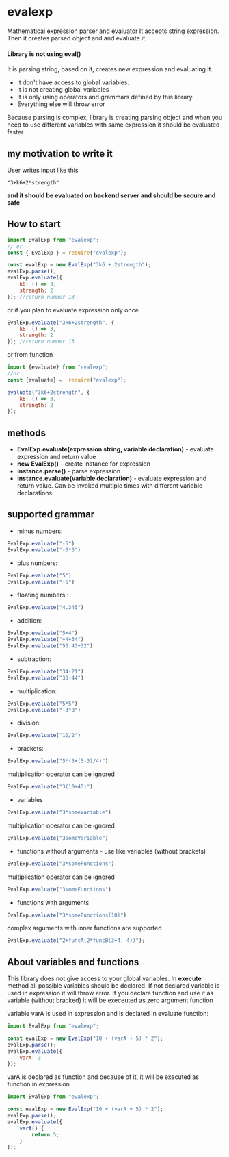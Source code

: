 # evalexp

Mathematical expression parser and evaluator
It accepts string expression. Then it creates parsed object and and evaluate it.

#### **Library is not using eval()**

It is parsing string, based on it, creates new expression and evaluating it.

-   It don't have access to global variables.
-   It is not creating global variables
-   It is only using operators and grammars defined by this library.
-   Everything else will throw error

Because parsing is complex, library is creating parsing object and when you need to use different variables with same expression it should be evaluated faster

## my motivation to write it

User writes input like this

```
"3+k6+2*strength"
```

**and it should be evaluated on backend server and should be secure and safe**

## How to start

```javascript
import EvalExp from "evalexp";
// or
const { EvalExp } = require("evalexp");

const evalExp = new EvalExp("3k6 + 2strength");
evalExp.parse();
evalExp.evaluate({
    k6: () => 3,
    strength: 2
}); //return number 13
```

or if you plan to evaluate expression only once

```javascript
EvalExp.evaluate("3k6+2strength", {
    k6: () => 3,
    strength: 2
}); //return number 13
```

or from function
```javascript
import {evaluate} from "evalexp";
//or
const {evaluate} =  require("evalexp");

evaluate("3k6+2strength", {
    k6: () => 3,
    strength: 2
});
```

## methods
-   **EvalExp.evaluate(expression string, variable declaration)** - evaluate expression and return value   
-   **new EvalExp(<expression string>)** - create instance for expression
-   **instance.parse()** - parse expression
-   **instance.evaluate(variable declaration)** - evaluate expression and return value. Can be invoked multiple times with different variable declarations

## supported grammar

-   minus numbers:

```javascript
EvalExp.evaluate("-5") 
EvalExp.evaluate("-5*3") 
```

-   plus numbers:

```javascript
EvalExp.evaluate("5")
EvalExp.evaluate("+5")
```

-   floating numbers :

```javascript
EvalExp.evaluate("4.345")
```

-   addition:

```javascript
EvalExp.evaluate("5+4")
EvalExp.evaluate("+4+34")
EvalExp.evaluate("56.43+32")
```

-   subtraction:

```javascript
EvalExp.evaluate("34-21")
EvalExp.evaluate("33-44")
```

-   multiplication:

```javascript
EvalExp.evaluate("5*5")
EvalExp.evaluate("-3*8")
```

-   division:

```javascript
EvalExp.evaluate("10/2")
```

-   brackets:

```javascript
EvalExp.evaluate("5*(3+(5-3)/4)")
```

multiplication operator can be ignored

```javascript
EvalExp.evaluate("3(10+45)")
```

-   variables

```javascript
EvalExp.evaluate("3*someVariable")
```

multiplication operator can be ignored

```javascript
EvalExp.evaluate("3someVariable")
```

-   functions without arguments - use like variables (without brackets)

```javascript
EvalExp.evaluate("3*someFunctions")
```

multiplication operator can be ignored

```javascript
EvalExp.evaluate("3someFunctions")
```

- functions with arguments

```javascript
EvalExp.evaluate("3*someFunctions(10)")
```

complex arguments with inner functions are supported

```javascript
EvalExp.evaluate("2+funcA(2*funcB(3+4, 4))");
```

## About variables and functions

This library does not give access to your global variables. In **execute** method all possible variables should be declared. If
not declared variable is used in expression it will throw error.
If you declare function and use it as variable (without bracked) it will be execeuted as zero argument function

variable varA is used in expression and is declated in evaluate function:

```javascript
import EvalExp from "evalexp";

const evalExp = new EvalExp("10 + (varA + 5) * 2");
evalExp.parse();
evalExp.evaluate({
    varA: 3
});
```

varA is declared as function and because of it, it will be executed as function in expression

```javascript
import EvalExp from "evalexp";

const evalExp = new EvalExp("10 + (varA + 5) * 2");
evalExp.parse();
evalExp.evaluate({
    varA() {
        return 5;
    }
});
```
